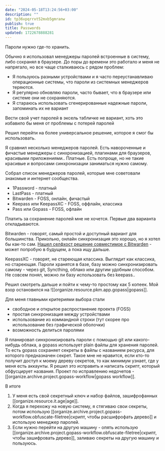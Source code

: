 ```yaml
---
date: "2024-05-18T13:24:56+03:00"
description: ""
id: tp36vpqrrxt52mxb5gmranw
publish: true
title: Passwords
updated: 1722678888281
---
```


Пароли нужно где-то хранить.

Обычно я использовал менеджеры паролей встроенные в систему, либо сохранял в браузере.
До поры до времени это работало и меня не напрягало, но все чаще сталкиваюсь с рядом проблем:

- Я пользуюсь разными устройствами и я часто переустанавливаю операционные системы, что пароли из системных менеджеров теряются. 
- Я регулярно обновляю пароли, часто бывает, что в браузере или системе они не сохраняются. 
- Я стараюсь использовать сгенерированные надежные пароли, запоминать их не вариант

Вести свой учет паролей в эксель табличке не вариант, хоть это избавило бы меня от проблемы с потерей паролей

Решил перейти на более универсальное решение, которое я смог бы использовать.

Я сравнил несколько менеджеров паролей. 
Есть навороченные и фичастые менеджеры с синхронизацией, плагинами для браузеров, красивыми приложениями.. Платные.
Есть попроще, но не такие красивые и вопросами синхронизации заниматься нужно самому. 

Собрал список менеджеров паролей, которые мне советовали знакомые и интернет сообщества.

- 1Password - платный
- LastPass - платный
- Bitwarden - FOSS, онлайн, фичастый
- Keepass или KeepassXC - FOSS, оффлайн, классика
- Pass или Gopass - FOSS, офлайн

Платить за сохранение паролей мне не хочется. Первые два варианта откладываются.

Bitwarden - говорят, самый простой и доступный вариант для большинства. 
Прикольно, онлайн синхронизация это хорошо, но я хотел бы как-то сам. 
[Нашел селфхост решение совместимое с Bitwarden](https://github.com/dani-garcia/vaultwarden/tree/main) - может попробую в будущем, а пока ищу дальше. 

KeepassXC - говорят, не стареющая классика.
Выглядит как классика, но стареющая. 
Пароли хранятся в базе, базу можно синхронизировать самому - через git, Syncthing, облако или другим удобным способом.
Не совсем понял, можно ли базу использовать без keepass..

Решил смотреть дальше и пойти к чему-то простому как 5 копеек. Мой взор остановился на ![[organize.resource.pkm.app.gopass|gopass]].

Для меня главными критериями выбора стали

- свободное и открытое распростанение проекта (FOSS)
- простая синхронизация между устройствами
- использование из коммандной строки (тут скорее про использование без графической оболочки)
- возможность делиться паролями

Я планировал синхронизировать пароли с помощью git или какого-нибудь облака, а gopass использует plain файлы для хранения паролей.
То есть gopass сохраняет секреты в файлы с названием ресурса, для которого предназначен секрет. Такое мне не нравится, если кто-то получит доступ к моему дереву секретов, то как минимум узнает, где у меня есть аккаунты. Я решил это исправить и написать скрипт, который обфусцирует названия. Проект по исправлению недочетов - [[organize.archive.project.gopass-workflow|gopass workflow]].

В итоге

1. У меня есть свой секретный ключ и набор файлов, зашифрофанных [[organize.resource.it.age|age]].
2. Когда я перехожу на новую систему, я стягиваю свои секреты, потом использую [[organize.archive.project.gopass-workflow.obfuscate-filetree|скрипт, чтобы расшифрофать дерево]] и использую менеджер паролей.
3. Если нужно перейти на другую машину - опять использую [[organize.archive.project.gopass-workflow.obfuscate-filetree|скрипт, чтобы зашифровать дерево]], заливаю секреты на другую машину и пользуюсь.
